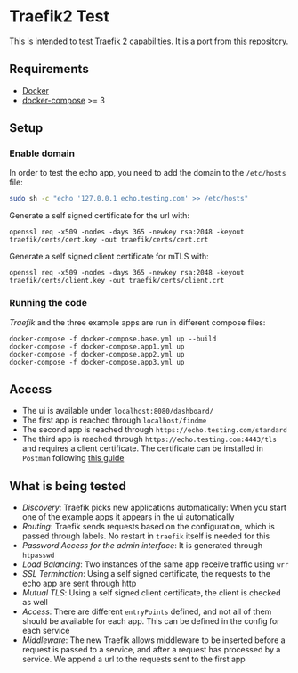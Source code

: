 # Traefik2 Test

This is intended to test [Traefik 2](https://traefik.io/) capabilities. It is a port from [this](https://github.com/sirech/traefik-test) repository.

## Requirements

- [Docker](https://www.docker.com/) 
- [docker-compose](https://docs.docker.com/compose/) >= 3

## Setup

### Enable domain

In order to test the echo app, you need to add the domain to the `/etc/hosts` file:

```bash
sudo sh -c "echo '127.0.0.1 echo.testing.com' >> /etc/hosts"
```

Generate a self signed certificate for the url with:

```
openssl req -x509 -nodes -days 365 -newkey rsa:2048 -keyout traefik/certs/cert.key -out traefik/certs/cert.crt
```

Generate a self signed client certificate for mTLS with:

```
openssl req -x509 -nodes -days 365 -newkey rsa:2048 -keyout traefik/certs/client.key -out traefik/certs/client.crt
```

### Running the code

_Traefik_ and the three example apps are run in different compose files:

```
docker-compose -f docker-compose.base.yml up --build
docker-compose -f docker-compose.app1.yml up
docker-compose -f docker-compose.app2.yml up
docker-compose -f docker-compose.app3.yml up
```

## Access

- The ui is available under `localhost:8080/dashboard/`
- The first app is reached through `localhost/findme`
- The second app is reached through `https://echo.testing.com/standard`
- The third app is reached through `https://echo.testing.com:4443/tls` and requires a client certificate. The certificate can be installed in `Postman` following [this guide](https://www.getpostman.com/docs/v6/postman/sending_api_requests/certificates)

## What is being tested

- *Discovery*: Traefik picks new applications automatically: When you start one of the example apps it appears in the ui automatically
- *Routing*: Traefik sends requests based on the configuration, which is passed through labels. No restart in `traefik` itself is needed for this
- *Password Access for the admin interface*: It is generated through `htpasswd`
- *Load Balancing*: Two instances of the same app receive traffic using `wrr`
- *SSL Termination*: Using a self signed certificate, the requests to the echo app are sent through http
- *Mutual TLS*: Using a self signed client certificate, the client is checked as well
- *Access*: There are different `entryPoints` defined, and not all of them should be available for each app. This can be defined in the config for each service
- *Middleware*: The new Traefik allows middleware to be inserted before a request is passed to a service, and after a request has processed by a service. We append a url to the requests sent to the first app

